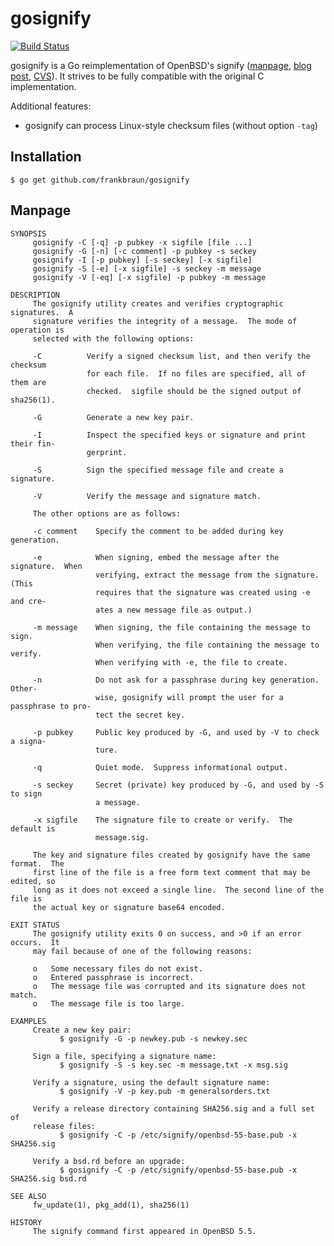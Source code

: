 # gosignify

[![Build Status](https://travis-ci.org/frankbraun/gosignify.png)](https://travis-ci.org/frankbraun/gosignify)

gosignify is a Go reimplementation of OpenBSD's signify
([manpage](http://www.openbsd.org/cgi-bin/man.cgi/OpenBSD-current/man1/signify.1), [blog post](http://www.tedunangst.com/flak/post/signify), [CVS](http://cvsweb.openbsd.org/cgi-bin/cvsweb/src/usr.bin/signify/)).
It strives to be fully compatible with the original C implementation.

Additional features:

  * gosignify can process Linux-style checksum files (without option `-tag`)


## Installation

	$ go get github.com/frankbraun/gosignify


## Manpage
```
SYNOPSIS
     gosignify -C [-q] -p pubkey -x sigfile [file ...]
     gosignify -G [-n] [-c comment] -p pubkey -s seckey
     gosignify -I [-p pubkey] [-s seckey] [-x sigfile]
     gosignify -S [-e] [-x sigfile] -s seckey -m message
     gosignify -V [-eq] [-x sigfile] -p pubkey -m message

DESCRIPTION
     The gosignify utility creates and verifies cryptographic signatures.  A
     signature verifies the integrity of a message.  The mode of operation is
     selected with the following options:

     -C          Verify a signed checksum list, and then verify the checksum
                 for each file.  If no files are specified, all of them are
                 checked.  sigfile should be the signed output of sha256(1).

     -G          Generate a new key pair.

     -I          Inspect the specified keys or signature and print their fin-
                 gerprint.

     -S          Sign the specified message file and create a signature.

     -V          Verify the message and signature match.

     The other options are as follows:

     -c comment    Specify the comment to be added during key generation.

     -e            When signing, embed the message after the signature.  When
                   verifying, extract the message from the signature.  (This
                   requires that the signature was created using -e and cre-
                   ates a new message file as output.)

     -m message    When signing, the file containing the message to sign.
                   When verifying, the file containing the message to verify.
                   When verifying with -e, the file to create.

     -n            Do not ask for a passphrase during key generation.  Other-
                   wise, gosignify will prompt the user for a passphrase to pro-
                   tect the secret key.

     -p pubkey     Public key produced by -G, and used by -V to check a signa-
                   ture.

     -q            Quiet mode.  Suppress informational output.

     -s seckey     Secret (private) key produced by -G, and used by -S to sign
                   a message.

     -x sigfile    The signature file to create or verify.  The default is
                   message.sig.

     The key and signature files created by gosignify have the same format.  The
     first line of the file is a free form text comment that may be edited, so
     long as it does not exceed a single line.  The second line of the file is
     the actual key or signature base64 encoded.

EXIT STATUS
     The gosignify utility exits 0 on success, and >0 if an error occurs.  It
     may fail because of one of the following reasons:

     o   Some necessary files do not exist.
     o   Entered passphrase is incorrect.
     o   The message file was corrupted and its signature does not match.
     o   The message file is too large.

EXAMPLES
     Create a new key pair:
           $ gosignify -G -p newkey.pub -s newkey.sec

     Sign a file, specifying a signature name:
           $ gosignify -S -s key.sec -m message.txt -x msg.sig

     Verify a signature, using the default signature name:
           $ gosignify -V -p key.pub -m generalsorders.txt

     Verify a release directory containing SHA256.sig and a full set of
     release files:
           $ gosignify -C -p /etc/signify/openbsd-55-base.pub -x SHA256.sig

     Verify a bsd.rd before an upgrade:
           $ gosignify -C -p /etc/signify/openbsd-55-base.pub -x SHA256.sig bsd.rd

SEE ALSO
     fw_update(1), pkg_add(1), sha256(1)

HISTORY
     The signify command first appeared in OpenBSD 5.5.
```

